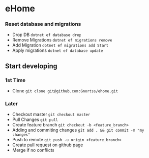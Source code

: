 # eHome

### Reset database and migrations
 - Drop DB ```dotnet ef database drop```
 - Remove Migrations ```dotnet ef migrations remove```
 - Add Migration ```dotnet ef migrations add Start```
 - Apply migrations ```dotnet ef database update```

## Start developing
### 1st Time
 - Clone ```git clone git@github.com:Gnortss/ehome.git```
### Later
 - Checkout master ```git checkout master```
 - Pull Changes ```git pull```
 - Create feature branch ```git checkout -b <feature_branch>```
 - Adding and commiting changes ```git add . && git commit -m "my changes"```
 - Push to remote ```git push -u origin <feature_branch>```
 - Create pull request on github page
 - Merge if no conflicts